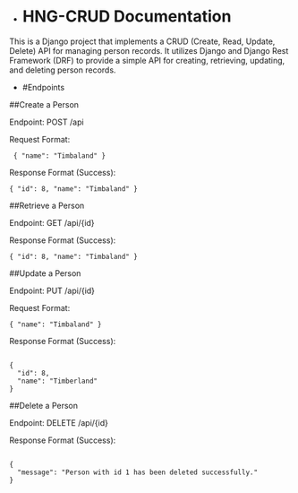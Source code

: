 - # HNG-CRUD Documentation
This is a Django project that implements a CRUD (Create, Read, Update, Delete) API for managing person records. It utilizes Django and Django Rest Framework (DRF) to provide a simple API for creating, retrieving, updating, and deleting person records.

- #Endpoints

##Create a Person

Endpoint: POST /api


Request Format:

<code> {
    "name": "Timbaland"
}
</code>

Response Format (Success):


<code>{
  "id": 8,
  "name": "Timbaland"
}
</code>

##Retrieve a Person


Endpoint: GET /api/{id}


Response Format (Success):


<code>{
  "id": 8,
  "name": "Timbaland"
}
</code>

##Update a Person


Endpoint: PUT /api/{id}


Request Format:


<code>{
  "name": "Timbaland"
}
</code>

Response Format (Success):

<code>
{
  "id": 8,
  "name": "Timberland"
}
</code>

##Delete a Person


 Endpoint: DELETE /api/{id}


Response Format (Success):

<code>
{
  "message": "Person with id 1 has been deleted successfully."
}
</code>